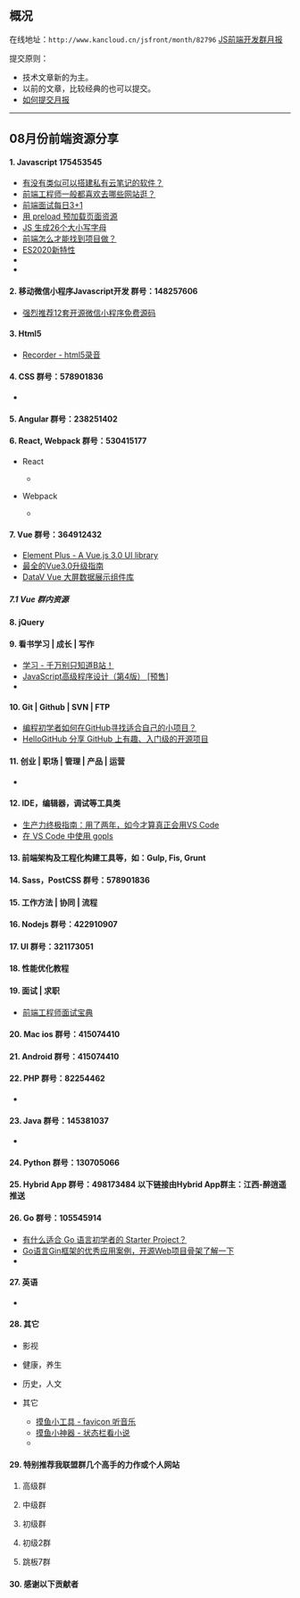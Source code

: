 ## 概况

在线地址：`http://www.kancloud.cn/jsfront/month/82796` [JS前端开发群月报](http://www.kancloud.cn/jsfront/month/82796)


提交原则：

- 技术文章新的为主。
- 以前的文章，比较经典的也可以提交。
- [如何提交月报](http://www.kancloud.cn/jsfront/month/227309)

---


## 08月份前端资源分享
#### 1. Javascript 175453545
- [有没有类似可以搭建私有云笔记的软件？](https://www.zhihu.com/question/23597629)
- [前端工程师一般都喜欢去哪些网站逛？](https://www.zhihu.com/question/28478379)
- [前端面试每日3+1](http://www.h-camel.com/index.html)
- [用 preload 预加载页面资源](https://juejin.im/post/6844903562070196237)
- [JS 生成26个大小写字母](https://www.cnblogs.com/imwtr/p/4617511.html)
- [前端怎么才能找到项目做？](https://www.zhihu.com/question/392328321)
- [ES2020新特性](https://www.jianshu.com/p/80f11d6d2ada)
- []()
- []()

#### 2. 移动微信小程序Javascript开发 群号：148257606
- [强烈推荐12套开源微信小程序免费源码](https://zhuanlan.zhihu.com/p/191599013)


#### 3. Html5
- [Recorder - html5录音](https://github.com/xiangyuecn/Recorder)


#### 4. CSS  群号：578901836
- []()

#### 5. Angular 群号：238251402

#### 6. React, Webpack 群号：530415177
- React
  
  - []()
  
- Webpack

  - []()


#### 7. Vue 群号：364912432
- [Element Plus - A Vue.js 3.0 UI library](https://github.com/element-plus/element-plus)
- [最全的Vue3.0升级指南](https://mp.weixin.qq.com/s/EcQOnY3XbyGJqHV3SW0_lQ)
- [DataV Vue 大屏数据展示组件库](http://datav.jiaminghi.com/)

##### 7.1 Vue 群内资源


#### 8. jQuery

#### 9. 看书学习 | 成长 | 写作
- [学习 - 千万别只知道B站！](https://zhuanlan.zhihu.com/p/171729578)
- [JavaScript高级程序设计（第4版） [预售]](https://www.ituring.com.cn/book/2472)
- []()

#### 10. Git | Github | SVN | FTP
- [编程初学者如何在GitHub寻找适合自己的小项目？](https://www.zhihu.com/question/21612257)
- [HelloGitHub 分享 GitHub 上有趣、入门级的开源项目](https://github.com/521xueweihan/HelloGitHub)

#### 11. 创业 | 职场 | 管理 | 产品 | 运营
- []()

#### 12. IDE，编辑器，调试等工具类
- [生产力终极指南：用了两年，如今才算真正会用VS Code](https://zhuanlan.zhihu.com/p/187261089)
- [在 VS Code 中使用 gopls](https://segmentfault.com/a/1190000020276833)

#### 13. 前端架构及工程化构建工具等，如：Gulp, Fis, Grunt

#### 14. Sass，PostCSS  群号：578901836

#### 15. 工作方法 | 协同 | 流程

#### 16. Nodejs 群号：422910907

#### 17. UI 群号：321173051

#### 18. 性能优化教程

#### 19. 面试 | 求职
- [前端工程师面试宝典](https://fecommunity.github.io/front-end-interview/)

#### 20. Mac ios 群号：415074410

#### 21. Android 群号：415074410

#### 22. PHP 群号：82254462
- []()

#### 23. Java 群号：145381037
- []()


#### 24. Python 群号：130705066

#### 25. Hybrid App 群号：498173484 以下链接由Hybrid App群主：江西-醉逍遥推送

#### 26. Go 群号：105545914
- [有什么适合 Go 语言初学者的 Starter Project？](https://www.zhihu.com/question/33241133)
- [Go语言Gin框架的优秀应用案例，开源Web项目骨架了解一下](https://zhuanlan.zhihu.com/p/196421610)
- []()

#### 27. 英语
- []()

#### 28. 其它

- 影视


- 健康，养生


- 历史，人文


- 其它

  - [摸鱼小工具 - favicon 听音乐](https://shengxinjing.cn/wheel/moyu.html)
  - [摸鱼小神器 - 状态栏看小说](https://hacpai.com/article/1563849126172)
  - []()


#### 29. 特别推荐我联盟群几个高手的力作或个人网站

1. 高级群



2. 中级群


3. 初级群

4. 初级2群


5. 跳板7群


#### 30. 感谢以下贡献者

